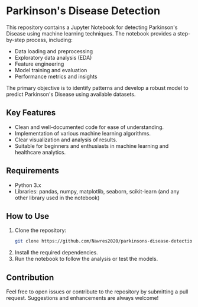 # Parkinson's Disease Detection

This repository contains a Jupyter Notebook for detecting Parkinson's Disease using machine learning techniques. The notebook provides a step-by-step process, including:

- Data loading and preprocessing
- Exploratory data analysis (EDA)
- Feature engineering
- Model training and evaluation
- Performance metrics and insights

The primary objective is to identify patterns and develop a robust model to predict Parkinson's Disease using available datasets.

## Key Features
- Clean and well-documented code for ease of understanding.
- Implementation of various machine learning algorithms.
- Clear visualization and analysis of results.
- Suitable for beginners and enthusiasts in machine learning and healthcare analytics.

## Requirements
- Python 3.x
- Libraries: pandas, numpy, matplotlib, seaborn, scikit-learn (and any other library used in the notebook)

## How to Use
1. Clone the repository:  
   ```bash
   git clone https://github.com/Nawres2020/parkinsons-disease-detection.git
   ```
2. Install the required dependencies.
3. Run the notebook to follow the analysis or test the models.

## Contribution
Feel free to open issues or contribute to the repository by submitting a pull request. Suggestions and enhancements are always welcome!
